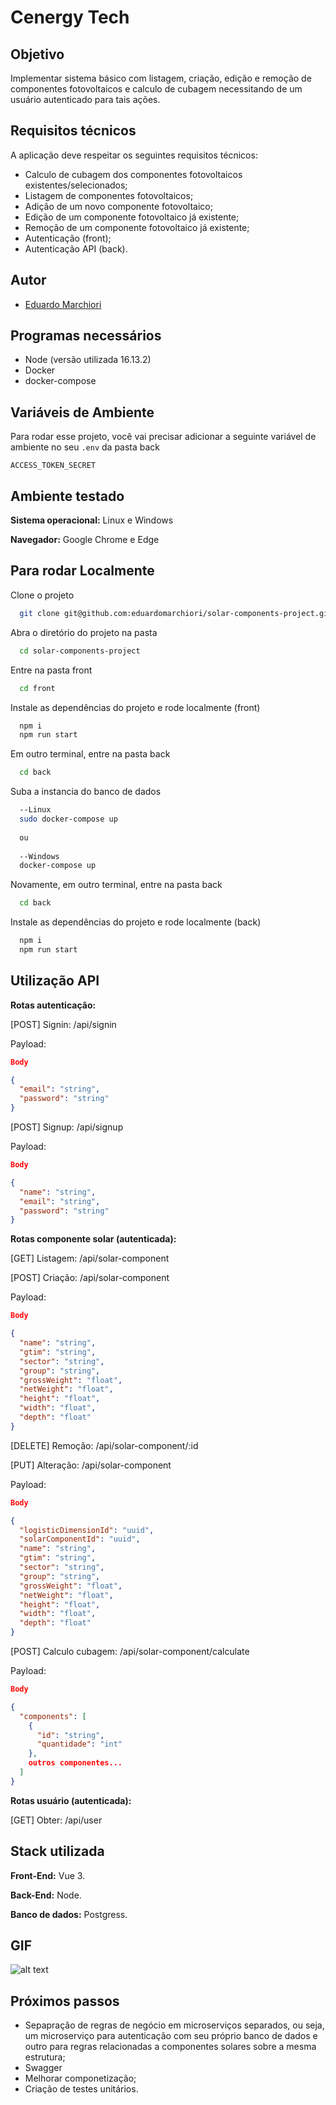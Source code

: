 # Cenergy Tech
## Objetivo

Implementar sistema básico com listagem, criação, edição e remoção de componentes fotovoltaicos e calculo de cubagem necessitando de um usuário autenticado para tais ações.

## Requisitos técnicos

A aplicação deve respeitar os seguintes requisitos técnicos:

- Calculo de cubagem dos componentes fotovoltaicos existentes/selecionados;
- Listagem de componentes fotovoltaicos;
- Adição de um novo componente fotovoltaico;
- Edição de um componente fotovoltaico já existente;
- Remoção de um componente fotovoltaico já existente;
- Autenticação (front);
- Autenticação API (back).

## Autor

- [Eduardo Marchiori](https://www.linkedin.com/in/eduardo-marchiori-679965187)

## Programas necessários

- Node (versão utilizada 16.13.2)
- Docker
- docker-compose

## Variáveis de Ambiente

Para rodar esse projeto, você vai precisar adicionar a seguinte variável de ambiente no seu ```.env``` da pasta back

`ACCESS_TOKEN_SECRET`

## Ambiente testado

**Sistema operacional:** Linux e Windows

**Navegador:** Google Chrome e Edge

## Para rodar Localmente

Clone o projeto

```bash
  git clone git@github.com:eduardomarchiori/solar-components-project.git
```

Abra o diretório do projeto na pasta

```bash
  cd solar-components-project
```

Entre na pasta front

```bash
  cd front
```

Instale as dependências do projeto e rode localmente (front)

```bash
  npm i
  npm run start
```

Em outro terminal, entre na pasta back

```bash
  cd back
```

Suba a instancia do banco de dados

```bash
  --Linux
  sudo docker-compose up
  
  ou
  
  --Windows
  docker-compose up
```

Novamente, em outro terminal, entre na pasta back

```bash
  cd back
```

Instale as dependências do projeto e rode localmente (back)

```bash
  npm i
  npm run start
```


## Utilização API
**Rotas autenticação:**

[POST] Signin: /api/signin

Payload: 

```json
Body

{
  "email": "string",
  "password": "string"
}
```

[POST] Signup: /api/signup

Payload: 

```json
Body

{
  "name": "string",
  "email": "string",
  "password": "string"
}
```

**Rotas componente solar (autenticada):**

[GET] Listagem: /api/solar-component

[POST] Criação: /api/solar-component

Payload: 

```json
Body

{
  "name": "string",
  "gtim": "string",
  "sector": "string",
  "group": "string",
  "grossWeight": "float",
  "netWeight": "float",
  "height": "float",
  "width": "float",
  "depth": "float"
}
```

[DELETE] Remoção: /api/solar-component/:id

[PUT] Alteração: /api/solar-component

Payload: 

```json
Body

{
  "logisticDimensionId": "uuid",
  "solarComponentId": "uuid",
  "name": "string",
  "gtim": "string",
  "sector": "string",
  "group": "string",
  "grossWeight": "float",
  "netWeight": "float",
  "height": "float",
  "width": "float",
  "depth": "float"
}
```

[POST] Calculo cubagem: /api/solar-component/calculate

Payload: 

```json
Body

{
  "components": [
    {
      "id": "string",
      "quantidade": "int"
    },
    outros componentes...
  ]
}
```

**Rotas usuário (autenticada):**

[GET] Obter: /api/user

## Stack utilizada

**Front-End:** Vue 3.

**Back-End:** Node.

**Banco de dados:** Postgress.

## GIF
![alt text](/utilizacao.gif "Apresentação projeto")

## Próximos passos
- Sepapração de regras de negócio em microserviços separados, ou seja, um microserviço para autenticação com seu próprio banco de dados e outro para regras relacionadas a componentes solares sobre a mesma estrutura;
- Swagger
- Melhorar componetização;
- Criação de testes unitários.
